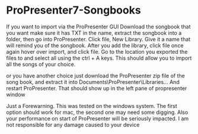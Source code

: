 # ProPresenter7-Songbooks
If you want to import via the ProPresenter GUI Download the songbook that you want make sure it has TXT in the name, extract the songbook into a folder, then go into ProPresenter. Click file, New Library. Give it a name that will remind you of the songbook. After you add the library, click file once again hover over import, and click file. Go to the location you exported the files to and select all using the ctrl + A keys. This should allow you to import all the songs of your choice.

or you have another choice just download the ProPresenter zip file of the song book, and extract it into Documents\ProPresenter\Libraries\... And restart ProPresenter. That should show up in the left pane of propresenter window

Just a Forewarning. This was tested on the windows system. The first option should work for mac, the second one may need some digging. Also your performance on start of ProPresenter will be seriously impacted. I am not responsible for any damage caused to your device
